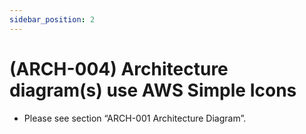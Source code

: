 ```yaml
---
sidebar_position: 2
---
```


# (ARCH-004) Architecture diagram(s) use AWS Simple Icons
* Please see section “ARCH-001 Architecture Diagram”.